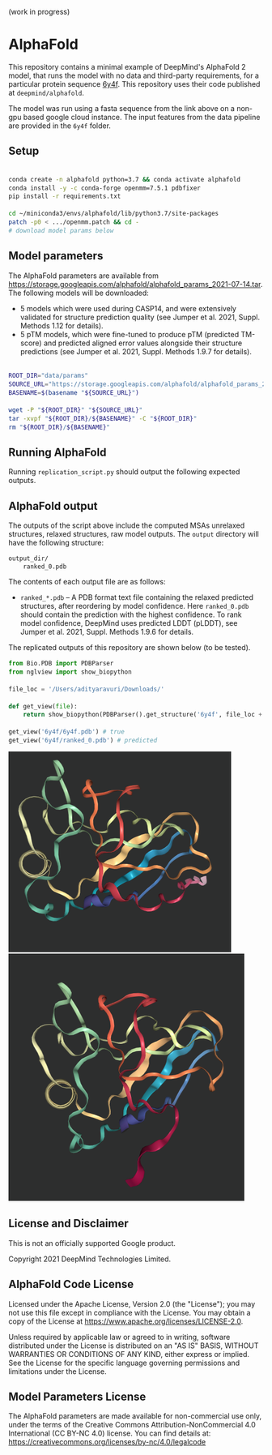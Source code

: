 
(work in progress)

# AlphaFold

This repository contains a minimal example of DeepMind's AlphaFold 2 model, that runs the model with no data and third-party requirements, for a particular protein sequence [6y4f](https://www.rcsb.org/structure/6Y4F). This repository uses their code published at `deepmind/alphafold`.

The model was run using a fasta sequence from the link above on a non-gpu based google cloud instance. The input features from the data pipeline are provided in the `6y4f` folder.

## Setup

```bash

conda create -n alphafold python=3.7 && conda activate alphafold
conda install -y -c conda-forge openmm=7.5.1 pdbfixer
pip install -r requirements.txt

cd ~/miniconda3/envs/alphafold/lib/python3.7/site-packages
patch -p0 < .../openmm.patch && cd -
# download model params below
```

## Model parameters

The AlphaFold parameters are available from
https://storage.googleapis.com/alphafold/alphafold_params_2021-07-14.tar. The following
models will be downloaded:

*   5 models which were used during CASP14, and were extensively validated for
    structure prediction quality (see Jumper et al. 2021, Suppl. Methods 1.12
    for details).
*   5 pTM models, which were fine-tuned to produce pTM (predicted TM-score) and
    predicted aligned error values alongside their structure predictions (see
    Jumper et al. 2021, Suppl. Methods 1.9.7 for details).

```bash

ROOT_DIR="data/params"
SOURCE_URL="https://storage.googleapis.com/alphafold/alphafold_params_2021-07-14.tar"
BASENAME=$(basename "${SOURCE_URL}")

wget -P "${ROOT_DIR}" "${SOURCE_URL}"
tar -xvpf "${ROOT_DIR}/${BASENAME}" -C "${ROOT_DIR}"
rm "${ROOT_DIR}/${BASENAME}"

```

## Running AlphaFold

Running `replication_script.py` should output the following expected outputs.

## AlphaFold output

The outputs of the script above include the computed MSAs
unrelaxed structures, relaxed structures, raw model outputs.
The `output` directory will have the following structure:

```
output_dir/
    ranked_0.pdb
```

The contents of each output file are as follows:

*   `ranked_*.pdb` – A PDB format text file containing the relaxed predicted
    structures, after reordering by model confidence. Here `ranked_0.pdb` should
    contain the prediction with the highest confidence. To rank model confidence, DeepMind uses
    predicted LDDT (pLDDT), see Jumper et al. 2021, Suppl. Methods 1.9.6 for
    details.

The replicated outputs of this repository are shown below (to be tested).

```python
from Bio.PDB import PDBParser
from nglview import show_biopython 

file_loc = '/Users/adityaravuri/Downloads/'

def get_view(file):
    return show_biopython(PDBParser().get_structure('6y4f', file_loc + file))

get_view('6y4f/6y4f.pdb') # true
get_view('6y4f/ranked_0.pdb') # predicted

```

![True Structure](imgs/true.png)
![Predicted Structure](imgs/pred.png)

## License and Disclaimer

This is not an officially supported Google product.

Copyright 2021 DeepMind Technologies Limited.

## AlphaFold Code License

Licensed under the Apache License, Version 2.0 (the "License"); you may not use
this file except in compliance with the License. You may obtain a copy of the
License at https://www.apache.org/licenses/LICENSE-2.0.

Unless required by applicable law or agreed to in writing, software distributed
under the License is distributed on an "AS IS" BASIS, WITHOUT WARRANTIES OR
CONDITIONS OF ANY KIND, either express or implied. See the License for the
specific language governing permissions and limitations under the License.

## Model Parameters License

The AlphaFold parameters are made available for non-commercial use only, under
the terms of the Creative Commons Attribution-NonCommercial 4.0 International
(CC BY-NC 4.0) license. You can find details at:
https://creativecommons.org/licenses/by-nc/4.0/legalcode
